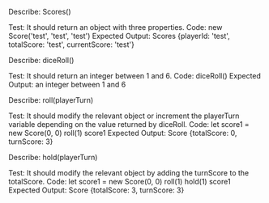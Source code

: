 Describe: Scores()

Test: It should return an object with three properties.
Code: new Score('test', 'test', 'test')
Expected Output: Scores {playerId: 'test', totalScore: 'test', currentScore: 'test'}

Describe: diceRoll()

Test: It should return an integer between 1 and 6.
Code: diceRoll()
Expected Output: an integer between 1 and 6

Describe: roll(playerTurn)

Test: It should modify the relevant object or increment the playerTurn variable depending on the value returned by diceRoll.
Code:
let score1 = new Score(0, 0)
roll(1)
score1
Expected Output: Score {totalScore: 0, turnScore: 3}

Describe: hold(playerTurn)

Test: It should modify the relevant object by adding the turnScore to the totalScore.
Code:
let score1 = new Score(0, 0)
roll(1)
hold(1)
score1
Expected Output: Score {totalScore: 3, turnScore: 3}